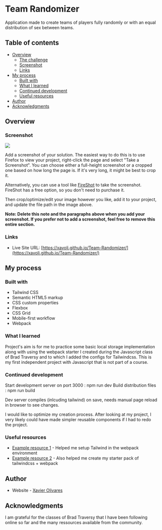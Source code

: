 # Team Randomizer

Application made to create teams of players fully randomly or with an equal distribution of sex between teams.

## Table of contents

- [Overview](#overview)
  - [The challenge](#the-challenge)
  - [Screenshot](#screenshot)
  - [Links](#links)
- [My process](#my-process)
  - [Built with](#built-with)
  - [What I learned](#what-i-learned)
  - [Continued development](#continued-development)
  - [Useful resources](#useful-resources)
- [Author](#author)
- [Acknowledgments](#acknowledgments)

## Overview

### Screenshot

![](./screenshot.jpg)

Add a screenshot of your solution. The easiest way to do this is to use Firefox to view your project, right-click the page and select "Take a Screenshot". You can choose either a full-height screenshot or a cropped one based on how long the page is. If it's very long, it might be best to crop it.

Alternatively, you can use a tool like [FireShot](https://getfireshot.com/) to take the screenshot. FireShot has a free option, so you don't need to purchase it.

Then crop/optimize/edit your image however you like, add it to your project, and update the file path in the image above.

**Note: Delete this note and the paragraphs above when you add your screenshot. If you prefer not to add a screenshot, feel free to remove this entire section.**

### Links

- Live Site URL: [https://xavoli.github.io/Team-Randomizer/](https://xavoli.github.io/Team-Randomizer/)

## My process

### Built with

- Tailwind CSS
- Semantic HTML5 markup
- CSS custom properties
- Flexbox
- CSS Grid
- Mobile-first workflow
- Webpack

### What I learned

Project's aim is for me to practice some basic local storage implementation along with using the webpack starter I created during the Javascript class of Brad Traversy and to which I added the configs for Tailwindcss. This is my first independent project with Javascript that is not part of a course.

### Continued development

Start development server on port 3000 : npm run dev
Build distribution files : npm run build

Dev server compiles (inlcuding tailwind) on save, needs manual page reload in browser to see changes.

I would like to optimize my creation process. After looking at my project, I very likely could have made simpler reusable components if I had to redo the project.

### Useful resources

- [Example resource 1](https://tailwindcss.com/docs/installation) - Helped me setup Tailwind in the webpack environment
- [Example resource 2](https://gist.github.com/bradtraversy/1c93938c1fe4f10d1e5b0532ae22e16a) - Also helped me create my starter pack of tailwindcss + webpack

## Author

- Website - [Xavier Olivares](https://github.com/XavOli)

## Acknowledgments

I am grateful for the classes of Brad Traversy that I have been following online so far and the many ressources available from the community.
